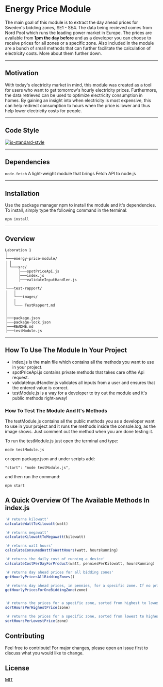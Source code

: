 # **Energy Price Module**

The main goal of this module is to extract the day ahead prices for Sweden's bidding zones, SE1 - SE4. The data being recieved comes from Nord Pool which runs the leading power market in Europe. The prices are available from **1pm the day before** and as a developer you can choose to receive prices for all zones or a specific zone. Also included in the module are a bunch of small methods that can further facilitate the calculation of electricity costs. More about them further down.

---

## **Motivation**
With today's electricity market in mind, this module was created as a tool for users who want to get tomorrow's hourly electricity prices. Furthermore, the data retrieved can be used to optimize electricity consumption in homes. By gaining an insight into when electricity is most expensive, this can help redirect consumption to hours when the price is lower and thus help lower electricity costs for people.

---

## **Code Style**
[![js-standard-style](https://img.shields.io/badge/code%20style-standard-brightgreen.svg)](http://standardjs.com)

---

## **Dependencies**
```node-fetch```
 A light-weight module that brings Fetch API to node.js

---

## **Installation**
Use the package manager npm to install the module and it's dependencies. To install, simply type the following command in the terminal:
```bash
npm install
```
---

## **Overview**

```
Laboration 1  
│
└───energy-price-module/
│ │
│ └───src/
│     │───spotPriceApi.js
│     │───index.js
│     │───validateInputHandler.js
│  
└───test-rapport/
│   │
│   └───images/
│   │
│   └─── TestRapport.md
│  
│
│───package.json
│───package-lock.json
│───README.md
│───testModule.js
```
---

## **How To Use The Module In Your Project**
* index.js is the main file which contains all the methods you want to use in your project.
* spotPriceApi.js contains private methods that takes care ofthe Api request.
* validateInputHandler.js validates all inputs from a user and ensures that the entered value is correct.
* testModule.js is a way for a developer to try out the module and it's public methods right-away!


### **How To Test The Module And It's Methods**

The testModule.js contains all the public methods you as a developer want to use in your project and  it runs the methods inside the console.log, as the image shows. Just comment out the method when you are done testing it. 

To run the testModule.js just open the terminal and type:
```
node testModule.js
```
or open package.json and under scripts add:
```
"start": "node testModule.js",
```
and then run the command:
```
npm start
```

## **A Quick Overview Of The Available Methods In index.js**
```javascript
'# returns kilowatt'
calculateWattToKilowatt(watt)

'# returns megawatt'
calculateKilowattToMegawatt(kilowatt)

'# returns watt hours'
calculateConsumedWattToWattHours(watt, hoursRunning)

'# returns the daily cost of running a device'
calculateCostPerDayForProduct(watt, penniesPerKilowatt, hoursRunning)

'# returns day ahead prices for all bidding zones'
getHourlyPricesAllBiddingZones()

'# returns day ahead prices, in pennies, for a specific zone. If no prices are found it returns 0. See example below'
getHourlyPricesForOneBiddingZone(zone)


'# returns the prices for a specific zone, sorted from highest to lowest'
sortHoursPerHighestPrice(zone)

'# returns the prices for a specific zone, sorted from lowest to highest'
sortHoursPerLowestPrice(zone)
```

## Contributing
Feel free to contribute! For major changes, please open an issue first to discuss what you would like to change.

## License
[MIT](https://choosealicense.com/licenses/mit/)